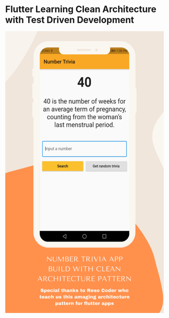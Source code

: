# Flutter Learning Clean Architecture with Test Driven Development

<img src="readme_images/Mockup.png" width="1080">
